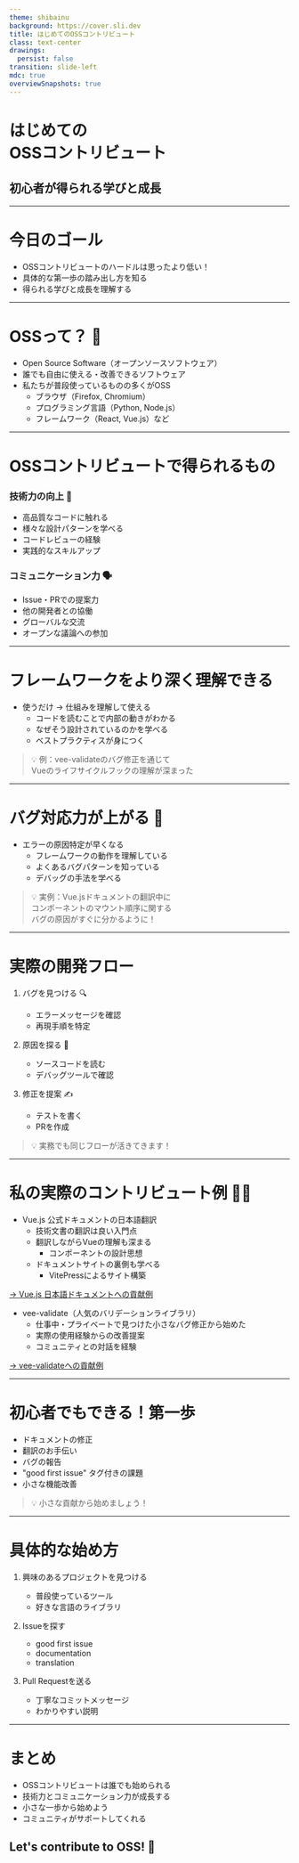 ```yaml
---
theme: shibainu
background: https://cover.sli.dev
title: はじめてのOSSコントリビュート
class: text-center
drawings:
  persist: false
transition: slide-left
mdc: true
overviewSnapshots: true
---
```


# はじめての<br>OSSコントリビュート

## 初心者が得られる学びと成長

---

# 今日のゴール

- OSSコントリビュートのハードルは思ったより低い！
- 具体的な第一歩の踏み出し方を知る
- 得られる学びと成長を理解する

---

# OSSって？ 🤔

<div class="mt-8">

- Open Source Software（オープンソースソフトウェア）
- 誰でも自由に使える・改善できるソフトウェア
- 私たちが普段使っているものの多くがOSS
  - ブラウザ（Firefox, Chromium）
  - プログラミング言語（Python, Node.js）
  - フレームワーク（React, Vue.js）など

</div>

---

# OSSコントリビュートで得られるもの

<div class="grid grid-cols-2 gap-4 mt-8">
<div>
<h3>技術力の向上 💪</h3>

- 高品質なコードに触れる
- 様々な設計パターンを学べる
- コードレビューの経験
- 実践的なスキルアップ

</div>

<div>
<h3>コミュニケーション力 🗣</h3>

- Issue・PRでの提案力
- 他の開発者との協働
- グローバルな交流
- オープンな議論への参加

</div>
</div>

---

# フレームワークをより深く理解できる

<div class="mt-8">

- 使うだけ → 仕組みを理解して使える
  - コードを読むことで内部の動きがわかる
  - なぜそう設計されているのかを学べる
  - ベストプラクティスが身につく

</div>

<div class="mt-8">

> 💡 例：vee-validateのバグ修正を通じて<br>
> Vueのライフサイクルフックの理解が深まった

</div>

---

# バグ対応力が上がる 🐛

<div class="mt-8">

- エラーの原因特定が早くなる
  - フレームワークの動作を理解している
  - よくあるバグパターンを知っている
  - デバッグの手法を学べる

</div>

<div class="mt-8">

> 💡 実例：Vue.jsドキュメントの翻訳中に<br>
> コンポーネントのマウント順序に関する<br>
> バグの原因がすぐに分かるように！

</div>

---

# 実際の開発フロー

<div class="mt-8">

1. バグを見つける 🔍
   - エラーメッセージを確認
   - 再現手順を特定

2. 原因を探る 🤔
   - ソースコードを読む
   - デバッグツールで確認

3. 修正を提案 ✍️
   - テストを書く
   - PRを作成

</div>

<div class="mt-8 text-sm">

> 💡 実務でも同じフローが活きてきます！

</div>

---

# 私の実際のコントリビュート例 👨‍💻

<div class="mt-8">

- Vue.js 公式ドキュメントの日本語翻訳
  - 技術文書の翻訳は良い入門点
  - 翻訳しながらVueの理解も深まる
    - コンポーネントの設計思想
  - ドキュメントサイトの裏側も学べる
    - VitePressによるサイト構築

<div class="text-sm mt-2">
<a href="https://github.com/vuejs-translations/docs-ja/pulls?q=is%3Apr+author%3A%40me+is%3Aclosed" target="_blank" class="text-blue-500">
→ Vue.js 日本語ドキュメントへの貢献例
</a>
</div>

- vee-validate（人気のバリデーションライブラリ）
  - 仕事中・プライベートで見つけた小さなバグ修正から始めた
  - 実際の使用経験からの改善提案
  - コミュニティとの対話を経験

<div class="text-sm mt-2">
<a href="https://github.com/logaretm/vee-validate/pulls?q=is%3Apr+author%3A%40me+is%3Aclosed" target="_blank" class="text-blue-500">
→ vee-validateへの貢献例
</a>
</div>

</div>

---

# 初心者でもできる！第一歩

<div class="mt-8">

- ドキュメントの修正
- 翻訳のお手伝い
- バグの報告
- "good first issue" タグ付きの課題
- 小さな機能改善

</div>

<div class="mt-12">

> 💡 小さな貢献から始めましょう！

</div>

---

# 具体的な始め方

1. 興味のあるプロジェクトを見つける
   - 普段使っているツール
   - 好きな言語のライブラリ

2. Issueを探す
   - good first issue
   - documentation
   - translation

3. Pull Requestを送る
   - 丁寧なコミットメッセージ
   - わかりやすい説明

---

# まとめ

<div class="mt-8">

- OSSコントリビュートは誰でも始められる
- 技術力とコミュニケーション力が成長する
- 小さな一歩から始めよう
- コミュニティがサポートしてくれる

</div>

<div class="mt-12 text-center">

## Let's contribute to OSS! 🚀

</div>
